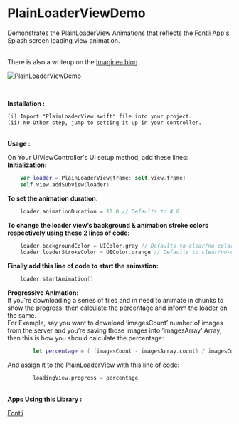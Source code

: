 PlainLoaderViewDemo
===============
Demonstrates the PlainLoaderView Animations that reflects the <a href="https://itunes.apple.com/in/app/fontli/id506650372?mt=8">Fontli App's</a> Splash screen loading view animation.

<br>
There is also a writeup on the <a href="">Imaginea blog</a>.

![PlainLoaderViewDemo]()

<br>

<b>Installation :</b><br/>

	(i) Import "PlainLoaderView.swift" file into your project.
	(ii) NO Other step, jump to setting it up in your controller.
	
<br/>
<b>Usage :</b>

On Your UIViewController's UI setup method, add these lines:<br/>
<b>Initialization:</b><br/>
```swift	
	var loader = PlainLoaderView(frame: self.view.frame)
	self.view.addSubview(loader)
```

<b>To set the animation duration:</b><br/>
```swift	
	loader.animationDuration = 10.0 // Defaults to 4.0
```


<b>To change the loader view’s background & animation stroke colors respectively using these 2 lines of code:</b><br/>
```swift	
	loader.backgroundColor = UIColor.gray // Defaults to clear/no-color
	loader.loaderStrokeColor = UIColor.orange // Defaults to clear/no-color
```


<b>Finally add this line of code to start the animation:</b><br/>
```swift	
	loader.startAnimation()
```

<b>Progressive Animation:</b><br/>
If you’re downloading a series of files and in need to animate in chunks to show the progress, then calculate the percentage and inform the loader on the same.<br/>
For Example, say you want to download ‘imagesCount’ number of images from the server and you’re saving those images into ‘imagesArray’ Array, then this is how you should calculate the percentage:<br/>
```swift	
        let percentage = ( (imagesCount - imagesArray.count) / imagesCount )
```
And assign it to the PlainLoaderView with this line of code:
```swift	
        loadingView.progress = percentage
```

<br/>
<b>Apps Using this Library :</b>

<a href="https://itunes.apple.com/in/app/fontli/id506650372?mt=8">Fontli</a>